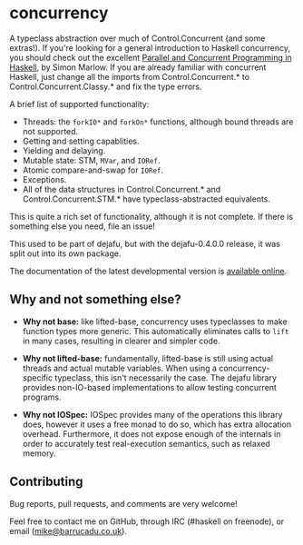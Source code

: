 concurrency
===========

A typeclass abstraction over much of Control.Concurrent (and some
extras!). If you're looking for a general introduction to Haskell
concurrency, you should check out the excellent
[Parallel and Concurrent Programming in Haskell][parconc], by Simon
Marlow. If you are already familiar with concurrent Haskell, just
change all the imports from Control.Concurrent.* to
Control.Concurrent.Classy.* and fix the type errors.

A brief list of supported functionality:

- Threads: the `forkIO*` and `forkOn*` functions, although bound
  threads are not supported.
- Getting and setting capablities.
- Yielding and delaying.
- Mutable state: STM, `MVar`, and `IORef`.
- Atomic compare-and-swap for `IORef`.
- Exceptions.
- All of the data structures in Control.Concurrent.* and
  Control.Concurrent.STM.* have typeclass-abstracted equivalents.

This is quite a rich set of functionality, although it is not
complete. If there is something else you need, file an issue!

This used to be part of dejafu, but with the dejafu-0.4.0.0 release,
it was split out into its own package.

The documentation of the latest developmental version is
[available online][docs].

Why and not something else?
---------------------------

- **Why not base:** like lifted-base, concurrency uses typeclasses to
  make function types more generic. This automatically eliminates
  calls to `lift` in many cases, resulting in clearer and simpler
  code.

- **Why not lifted-base:** fundamentally, lifted-base is still using
  actual threads and actual mutable variables. When using a
  concurrency-specific typeclass, this isn't necessarily the case. The
  dejafu library provides non-IO-based implementations to allow
  testing concurrent programs.

- **Why not IOSpec:** IOSpec provides many of the operations this
  library does, however it uses a free monad to do so, which has extra
  allocation overhead. Furthermore, it does not expose enough of the
  internals in order to accurately test real-execution semantics, such
  as relaxed memory.

Contributing
------------

Bug reports, pull requests, and comments are very welcome!

Feel free to contact me on GitHub, through IRC (#haskell on freenode),
or email (mike@barrucadu.co.uk).

[docs]:    https://docs.barrucadu.co.uk/concurrency/dejafu-0.4
[parconc]: http://chimera.labs.oreilly.com/books/1230000000929
